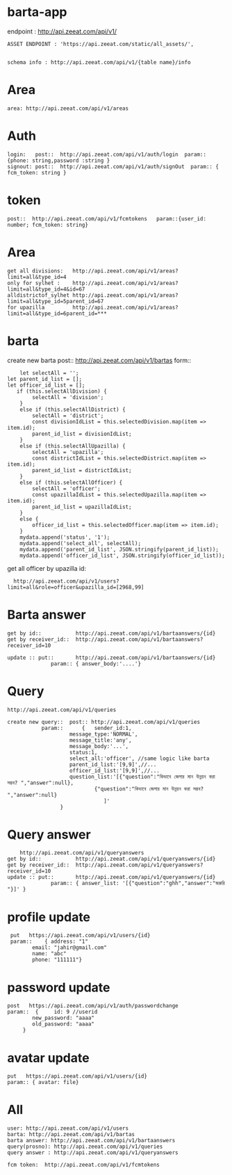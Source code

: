 # barta-app

endpoint : http://api.zeeat.com/api/v1/

    ASSET ENDPOINT : 'https://api.zeeat.com/static/all_assets/',
   

    schema info : http://api.zeeat.com/api/v1/{table name}/info
    
# Area

    area: http://api.zeeat.com/api/v1/areas
    
# Auth
    login:   post::  http://api.zeeat.com/api/v1/auth/login  param::{phone: string,password :string }
    signout: post::  http://api.zeeat.com/api/v1/auth/signOut  param:: { fcm_token: string }

# token
    post::  http://api.zeeat.com/api/v1/fcmtokens   param::{user_id: number; fcm_token: string}
    
# Area     
    get all divisions:   http://api.zeeat.com/api/v1/areas?limit=all&type_id=4
    only for sylhet :    http://api.zeeat.com/api/v1/areas?limit=all&type_id=4&id=67
    alldistrictof_sylhet http://api.zeeat.com/api/v1/areas?limit=all&type_id=5parent_id=67 
    for upazilla         http://api.zeeat.com/api/v1/areas?limit=all&type_id=6parent_id=***

# barta 
   create new barta 
   post::  http://api.zeeat.com/api/v1/bartas
    form::
    
        let selectAll = '';
	let parent_id_list = [];
	let officer_id_list = [];
       if (this.selectAllDivision) {
			selectAll = 'division';
		}
        else if (this.selectAllDistrict) {
			selectAll = 'district';
			const divisionIdList = this.selectedDivision.map(item => item.id);
			parent_id_list = divisionIdList;
		} 
        else if (this.selectAllUpazilla) {
			selectAll = 'upazilla';
			const districtIdList = this.selectedDistrict.map(item => item.id);
			parent_id_list = districtIdList;
		}
        else if (this.selectAllOfficer) {
			selectAll = 'officer';
			const upazillaIdList = this.selectedUpazilla.map(item => item.id);
			parent_id_list = upazillaIdList;
		} 
        else {
			officer_id_list = this.selectedOfficer.map(item => item.id);
		}
        mydata.append('status', '1');
		mydata.append('select_all', selectAll);
		mydata.append('parent_id_list', JSON.stringify(parent_id_list));
		mydata.append('officer_id_list', JSON.stringify(officer_id_list));
   
  get all officer by upazilla id:
  
  	  http://api.zeeat.com/api/v1/users?limit=all&role=officer&upazilla_id=[2968,99]
	  
	  
	
# Barta answer
	get by id::           http://api.zeeat.com/api/v1/bartaanswers/{id}
	get by receiver_id::  http://api.zeeat.com/api/v1/bartaanswers?receiver_id=10
	
   	update :: put::       http://api.zeeat.com/api/v1/bartaanswers/{id} 
			      param:: { answer_body:'....'}
	
# Query  
	http://api.zeeat.com/api/v1/queries
	
	create new query::  post:: http://api.zeeat.com/api/v1/queries  
			   param::      {	sender_id:1,
						message_type:'NORMAL',
						message_title:'any',
						message_body:'...',
						status:1,
						select_all:'officer', //same logic like barta
						parent_id_list:'[9,9]',//...
						officer_id_list:'[9,9]',//...
						question_list:'[{"question":"কিভাবে জেলার মান উন্নয়ন করা সম্ভব? ","answer":null},
								{"question":"কিভাবে জেলার মান উন্নয়ন করা সম্ভব? ","answer":null}
							       ]'
					 } 
 # Query answer
 		http://api.zeeat.com/api/v1/queryanswers
	get by id::           http://api.zeeat.com/api/v1/queryanswers/{id}
	get by receiver_id::  http://api.zeeat.com/api/v1/queryanswers?receiver_id=10
	update :: put::       http://api.zeeat.com/api/v1/queryanswers/{id} 
			      param:: { answer_list: '[{"question":"ghh","answer":"জরুরি "}]' }
 
# profile update 
	 put   https://api.zeeat.com/api/v1/users/{id}
	 param::	{ address: "1"
			email: "jahir@gmail.com"
			name: "abc"
			phone: "111111"}
 # password update
 	post   https://api.zeeat.com/api/v1/auth/passwordchange
	param::  {     id: 9 //userid
			new_password: "aaaa"
			old_password: "aaaa"
		 }
# avatar update
 	put   https://api.zeeat.com/api/v1/users/{id}
	param::	{ avatar: file}


# All
        

    user: http://api.zeeat.com/api/v1/users
    barta: http://api.zeeat.com/api/v1/bartas
    barta answer: http://api.zeeat.com/api/v1/bartaanswers
    query(prosno): http://api.zeeat.com/api/v1/queries
    query answer : http://api.zeeat.com/api/v1/queryanswers

    fcm token:  http://api.zeeat.com/api/v1/fcmtokens
